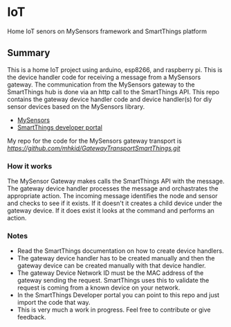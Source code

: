 # IoT
Home IoT senors on MySensors framework and SmartThings platform

## Summary
This is a home IoT project using arduino, esp8266, and raspberry pi.  This is the device handler code for receiving a message from a MySensors gateway.  The communication from the MySensors gateway to the SmartThings hub is done via an http call to the SmartThings API.  This repo contains the gateway device handler code and device handler(s) for diy sensor devices based on the MySensors library.

  * [MySensors](https://mysensors.org)
  * [SmartThings developer portal](https://developer.smartthings.com/)
  
My repo for the code for the MySensors gateway transport is *https://github.com/mhkid/GatewayTransportSmartThings.git*

### How it works
The MySensor Gateway makes calls the SmartThings API with the message.  The gateway device handler processes the message and orchastrates the appropriate action.  The incoming message identifies the node and sensor and checks to see if it exists.  If it doesn't it creates a child device under the gateway device.  If it does exist it looks at the command and performs an action.

### Notes
  * Read the SmartThings documentation on how to create device handlers.
  * The gateway device handler has to be created manually and then the gateway device can be created manually with that device handler. 
  * The gateway Device Network ID must be the MAC address of the gateway sending the request.  SmartThings uses this to validate the request is coming from a known device on your network.
  * In the SmartThings Developer portal you can point to this repo and just import the code that way.
  * This is very much a work in progress.  Feel free to contribute or give feedback.
  
  

